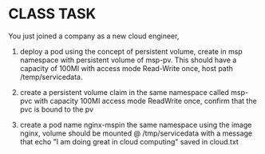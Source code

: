 # CLASS TASK
You just joined a company as a new cloud engineer,

1. deploy a pod using the concept of persistent volume, create in msp namespace with persistent volume of msp-pv. This should have a capacity of 100MI with access mode Read-Write once, host path /temp/servicedata.

2. create a persistent volume claim in the same namespace called msp-pvc with capacity 100MI access mode ReadWrite once, confirm that the pvc is bound to the pv

3. create a pod name nginx-mspin the same namespace using the image nginx, volume should be mounted @ /tmp/servicedata with a message that echo "I am doing great in cloud computing" saved in cloud.txt

